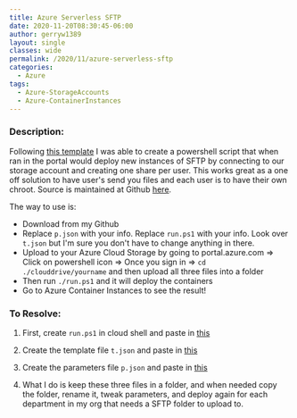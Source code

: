 ```yaml
---
title: Azure Serverless SFTP
date: 2020-11-20T08:30:45-06:00
author: gerryw1389
layout: single
classes: wide
permalink: /2020/11/azure-serverless-sftp
categories:
  - Azure
tags:
  - Azure-StorageAccounts
  - Azure-ContainerInstances
---
```

<!--more-->

### Description:

Following [this template](https://github.com/Azure/azure-quickstart-templates/tree/main/201-aci-sftp-files-existing-storage) I was able to create a powershell script that when ran in the portal would deploy new instances of SFTP by connecting to our storage account and creating one share per user. This works great as a one off solution to have user's send you files and each user is to have their own chroot. Source is  maintained at Github [here](https://github.com/gerryw1389/powershell/tree/main/azure/serverless-sftp).

The way to use is:
   - Download from my Github
   - Replace `p.json` with your info. Replace `run.ps1` with your info. Look over `t.json` but I'm sure you don't have to change anything in there.
   - Upload to your Azure Cloud Storage by going to portal.azure.com => Click on powershell icon => Once you sign in => `cd ./clouddrive/yourname` and then upload all three files into a folder
   - Then run `./run.ps1` and it will deploy the containers
   - Go to Azure Container Instances to see the result!

### To Resolve:

1. First, create `run.ps1` in cloud shell and paste in [this](https://github.com/gerryw1389/powershell/blob/main/azure/serverless-sftp/run.ps1)

2. Create the template file `t.json` and paste in [this](https://github.com/gerryw1389/powershell/blob/main/azure/serverless-sftp/t.json)

3. Create the parameters file `p.json` and paste in [this](https://github.com/gerryw1389/powershell/blob/main/azure/serverless-sftp/p.json)

4. What I do is keep these three files in a folder, and when needed copy the folder, rename it, tweak parameters, and deploy again for each department in my org that needs a SFTP folder to upload to.